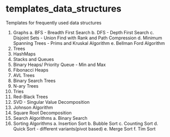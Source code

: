 # templates_data_structures
Templates for frequently used data structures
1. Graphs
   a. BFS - Breadth First Search
   b. DFS - Depth First Search
   c. Disjoint Sets - Union Find with Rank and Path Compression
   d. Minimum Spanning Trees - Prims and Kruskal Algorithm
   e. Bellman Ford Algorithm
2. Trees
3. HashMaps
4. Stacks and Queues
5. Binary Heaps/ Priority Queue - Min and Max
6. Fibonacci Heaps
7. AVL Trees
8. Binary Search Trees
9. N-ary Trees
10. Tries
11. Red-Black Trees
12. SVD - Singular Value Decomposition
13. Johnson Algorithm
14. Square Root Decomposition
15. Search Algorithms
    a. Binary Search
16. Sorting Algorithms
    a. Insertion Sort
    b. Bubble Sort
    c. Counting Sort
    d. Quick Sort - different variants(pivot based)
    e. Merge Sort
    f. Tim Sort
